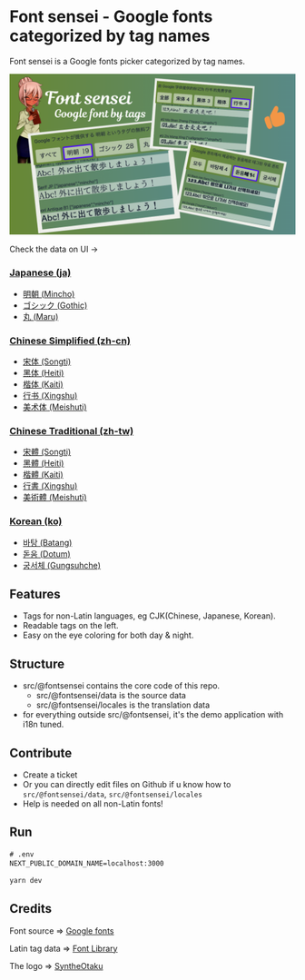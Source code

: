 # Font sensei - Google fonts categorized by tag names

Font sensei is a Google fonts picker categorized by tag names.

![screenshot](./public/screenshot.png)


Check the data on UI ->

### [Japanese (ja)](https://fontsensei.com/ja)
- [明朝 (Mincho)](https://fontsensei.com/ja/tag/mincho)
- [ゴシック (Gothic)](https://fontsensei.com/ja/tag/gothic)
- [丸 (Maru)](https://fontsensei.com/ja/tag/maru)

### [Chinese Simplified (zh-cn)](https://fontsensei.com/zh-cn)
- [宋体 (Songti)](https://fontsensei.com/zh-cn/tag/songti)
- [黑体 (Heiti)](https://fontsensei.com/zh-cn/tag/heiti)
- [楷体 (Kaiti)](https://fontsensei.com/zh-cn/tag/kaiti)
- [行书 (Xingshu)](https://fontsensei.com/zh-cn/tag/xingshu)
- [美术体 (Meishuti)](https://fontsensei.com/zh-cn/tag/meishuti)

### [Chinese Traditional (zh-tw)](https://fontsensei.com/zh-tw)
- [宋體 (Songti)](https://fontsensei.com/zh-tw/tag/songti)
- [黑體 (Heiti)](https://fontsensei.com/zh-tw/tag/heiti)
- [楷體 (Kaiti)](https://fontsensei.com/zh-tw/tag/kaiti)
- [行書 (Xingshu)](https://fontsensei.com/zh-tw/tag/xingshu)
- [美術體 (Meishuti)](https://fontsensei.com/zh-tw/tag/meishuti)

### [Korean (ko)](https://fontsensei.com/ko)
- [바탕 (Batang)](https://fontsensei.com/ko/tag/batang)
- [돋움 (Dotum)](https://fontsensei.com/ko/tag/dotum)
- [궁서체 (Gungsuhche)](https://fontsensei.com/ko/tag/gungsuhche)

## Features
- Tags for non-Latin languages, eg CJK(Chinese, Japanese, Korean).
- Readable tags on the left.
- Easy on the eye coloring for both day & night.

## Structure
- src/@fontsensei contains the core code of this repo.
  - src/@fontsensei/data is the source data
  - src/@fontsensei/locales is the translation data
- for everything outside src/@fontsensei, it's the demo application with i18n tuned.

## Contribute
- Create a ticket
- Or you can directly edit files on Github if u know how to `src/@fontsensei/data`, `src/@fontsensei/locales`
- Help is needed on all non-Latin fonts!

## Run

```
# .env
NEXT_PUBLIC_DOMAIN_NAME=localhost:3000
```

```bash
yarn dev
```

## Credits

Font source => [Google fonts](https://fonts.google.com)

Latin tag data => [Font Library](https://github.com/katydecorah/font-library)

The logo => [SyntheOtaku](https://syntheotaku.itch.io/anime-teacher-sprite)


